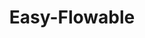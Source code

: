 ---
title: Easy-Flowable
hero:
  title: Easy-Flowable
  description: 快速搭建属于自己的流程引擎
  actions:
    - text: 快速开始
      link: /guide
features:
  - title: 简单易用
    # image: /logo.png
    emoji: ../logo.png
    description: 在flowable基础上进行封装，可以查看
  - title: Easy-Flowable-Bpmn
    emoji: 🚀
    description: 支持前后端分离自定义搭建，画布组件，在BpmnJs基础上进行二次封装，简单的配置功能多样化
  - title: 'Ant Design'
    image: https://gw.alipayobjects.com/zos/rmsportal/KDpgvguMpGfqaHPjicRK.svg
    # emoji: 🚀
    description: 组件使用Antd样式灰长滴好看
---